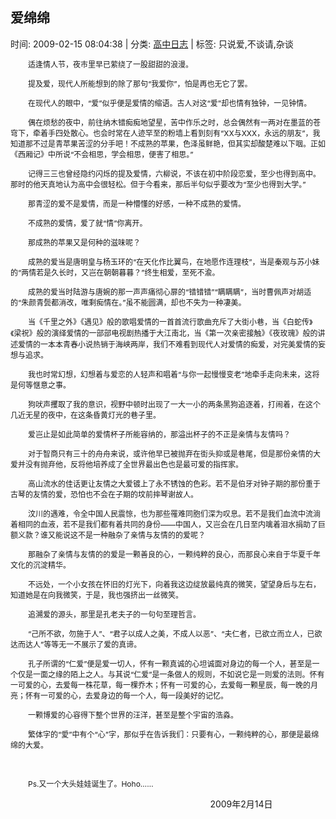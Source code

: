 
<h2>爱绵绵</h2>

<span class="time SG_txtc">时间: 2009-02-15 08:04:38 | 分类: [高中日志](./BlogClass_高中日志.md) | 标签: 只说爱,不谈请,杂谈</span>
<!--
<table>
    <tbody>
        <tr>
            <td>时间: 2009-02-15 08:04:38</td>
            <td>分类: [高中日志](./BlogClass_高中日志.md) </td>
            <td> 标签: 只说爱,不谈请,杂谈 </td>
        </tr>
    </tbody>
</table>
-->
<div class="articalContent" id="sina_keyword_ad_area2">
<p style="TexT-inDenT: 2em"><font style="FonT-siZe: 12px">适逢情人节，夜市里早已萦绕了一股甜甜的浪漫。</font></p>
<p style="TexT-inDenT: 2em"><font style="FonT-siZe: 12px">提及爱，现代人所能想到的除了那句“我爱你”，怕是再也无它了罢。</font></p>
<p style="TexT-inDenT: 2em"><font style="FonT-siZe: 12px">在现代人的眼中，“爱”似乎便是爱情的缩语。古人对这“爱”却也情有独钟，一见钟情。</font></p>
<p style="TexT-inDenT: 2em"><font style="FonT-siZe: 12px">偶在烦愁的夜中，前往纳木错痴痴地望星，苦中作乐之时，总会偶然有一两对在墨蓝的苍穹下，牵着手四处散心。也会时常在人迹罕至的粉墙上看到刻有“XX与XXX，永远的朋友”，我知道那不过是青苹果苦涩的分手吧！不成熟的苹果，色泽虽鲜艳，但其实却酸楚难以下咽。正如《西厢记》中所说“不会相思，学会相思，便害了相思。”</font></p>
<p style="TexT-inDenT: 2em"><font style="FonT-siZe: 12px">记得三三也曾经隐约闪烁的提及爱情，六柳说，不该在初中阶段恋爱，至少也得到高中。那时的他天真地认为高中会很轻松。但于今看来，那后半句似乎要改为“至少也得到大学。”</font></p>
<p style="TexT-inDenT: 2em"><font style="FonT-siZe: 12px">那青涩的爱不是爱情，而是一种懵懂的好感，一种不成熟的爱情。</font></p>
<p style="TexT-inDenT: 2em"><font style="FonT-siZe: 12px">不成熟的爱情，爱了就“情”你离开。</font></p>
<p style="TexT-inDenT: 2em"><font style="FonT-siZe: 12px">那成熟的苹果又是何种的滋味呢？</font></p>
<p style="TexT-inDenT: 2em"><font style="FonT-siZe: 12px">成熟的爱当是唐明皇与杨玉环的“在天化作比翼鸟，在地愿作连理枝”，当是秦观与苏小妹的“两情若是久长时，又岂在朝朝暮暮？”终生相爱，至死不渝。</font></p>
<p style="TexT-inDenT: 2em"><font style="FonT-siZe: 12px">成熟的爱当时陆游与唐婉的那一声声痛彻心扉的“错错错”“瞒瞒瞒”，当时曹佩声对胡适的“朱颜青鬓都消改，唯剩痴情在。”虽不能圆满，却也不失为一种凄美。</font></p>
<p style="TexT-inDenT: 2em"><font style="FonT-siZe: 12px">当《千里之外》《遇见》般的歌唱爱情的一首首流行歌曲充斥了大街小巷，当《白蛇传》《梁祝》般的演绎爱情的一部部电视剧热播于大江南北，当《第一次亲密接触》《夜玫瑰》般的讲述爱情的一本本青春小说热销于海峡两岸，我们不难看到现代人对爱情的痴爱，对完美爱情的妄想与追求。</font></p>
<p style="TexT-inDenT: 2em"><font style="FonT-siZe: 12px">我也时常幻想，幻想着与爱恋的人轻声和唱着“与你一起慢慢变老”地牵手走向未来，这将是何等惬意之事。</font></p>
<p style="TexT-inDenT: 2em"><font style="FonT-siZe: 12px">狗吠声攫取了我的意识，视野中顿时出现了一大一小的两条黑狗追逐着，打闹着，在这个几近无星的夜中，在这条昏黄灯光的巷子里。</font></p>
<p style="TexT-inDenT: 2em"><font style="FonT-siZe: 12px">爱岂止是如此简单的爱情杯子所能容纳的，那溢出杯子的不正是亲情与友情吗？</font></p>
<p style="TexT-inDenT: 2em"><font style="FonT-siZe: 12px">对于智商只有三十的舟舟来说，或许他早已被抛弃在街头抑或是巷尾，但是那份亲情的大爱并没有抛弃他，反将他培养成了全世界最出色也是最可爱的指挥家。</font></p>
<p style="TexT-inDenT: 2em"><font style="FonT-siZe: 12px">高山流水的佳话更让友情之大爱镀上了永不锈蚀的色彩。若不是伯牙对钟子期的那份重于古琴的友情的爱，恐怕也不会在子期的坟前摔琴谢故人。</font></p>
<p style="TexT-inDenT: 2em"><font style="FonT-siZe: 12px">汶川的遇难，令全中国人民震惊，也为那些罹难同胞们深为叹息。若不是我们血流中流淌着相同的血液，若不是我们都有着共同的身份——中国人，又岂会在几日至内噙着泪水捐助了巨额义款？谁又能说这不是一种融杂了亲情与友情的的爱呢？</font></p>
<p style="TexT-inDenT: 2em"><font style="FonT-siZe: 12px">那融杂了亲情与友情的的爱是一颗善良的心，一颗纯粹的良心，而那良心来自于华夏千年文化的沉淀精华。</font></p>
<p style="TexT-inDenT: 2em"><font style="FonT-siZe: 12px">不远处，一个小女孩在怀旧的灯光下，向着我这边绽放最纯真的微笑，望望身后与左右，知道她是在向我微笑，于是，我也强挤出一丝微笑。</font></p>
<p style="TexT-inDenT: 2em"><font style="FonT-siZe: 12px">追溯爱的源头，那里是孔老夫子的一句句至理哲言。</font></p>
<p style="TexT-inDenT: 2em"><font style="FonT-siZe: 12px">“己所不欲，勿施于人”、“君子以成人之美，不成人以恶”、“夫仁者，已欲立而立人，已欲达而达人”等等无一不展示了爱的真谛。</font></p>
<p style="TexT-inDenT: 2em"><font style="FonT-siZe: 12px">孔子所谓的“仁爱”便是爱一切人，怀有一颗真诚的心坦诚面对身边的每一个人，甚至是一个仅是一面之缘的陌上之人。与其说“仁爱”是一条做人的规则，不如说它是一则爱的法则。怀有一可爱的心，去爱每一株花草，每一棵乔木；怀有一可爱的心，去爱每一颗星辰，每一晚的月亮；怀有一可爱的心，去爱身边的每一个人，每一段美好的记忆。</font></p>
<p style="TexT-inDenT: 2em"><font style="FonT-siZe: 12px">一颗博爱的心容得下整个世界的汪洋，甚至是整个宇宙的浩淼。</font></p>
<p style="TexT-inDenT: 2em"><font style="FonT-siZe: 12px">繁体字的“愛”中有个“心”字，那似乎在告诉我们：只要有心，一颗纯粹的心，那便是最绵绵的大爱。</font></p>
<p style="TexT-inDenT: 2em"> <wbr/></p>
<p style="TexT-inDenT: 2em"><font style="FonT-siZe: 12px">Ps.又一个大头娃娃诞生了。Hoho……</font></p>
<p style="TexT-inDenT: 2em">
 <wbr/> <wbr/> <wbr/> <wbr/> <wbr/> <wbr/> <wbr/> <wbr/> <wbr/> <wbr/> <wbr/> <wbr/> <wbr/> <wbr/> <wbr/> <wbr/> <wbr/> <wbr/> <wbr/> <wbr/> <wbr/> <wbr/> <wbr/> <wbr/> <wbr/> <wbr/> <wbr/> <wbr/> <wbr/> <wbr/> <wbr/> <wbr/> <wbr/> <wbr/> <wbr/> <wbr/> <wbr/> <wbr/> <wbr/> <wbr/> <wbr/> <wbr/> <wbr/> <wbr/> <wbr/> <wbr/> <wbr/> <wbr/> <wbr/> <wbr/> <wbr/> <wbr/> <wbr/> <wbr/> <wbr/> <wbr/> <wbr/> <wbr/> <wbr/> <wbr/> <wbr/> <wbr/> <wbr/> <wbr/> <wbr/> <wbr/> <wbr/> <wbr/> <wbr/> <wbr/> <wbr/> <wbr/> <wbr/> <wbr/>
2009年2月14日</p>
<p style="TexT-inDenT: 2em"> <wbr/></p>
</div>

